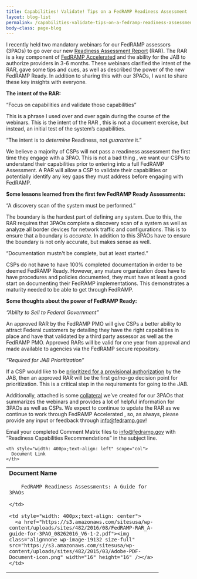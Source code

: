 ```yaml
---
title: Capabilities! Validate! Tips on a FedRAMP Readiness Assessment
layout: blog-list
permalink: /capabilities-validate-tips-on-a-fedramp-readiness-assessment/
body-class: page-blog
---
```


I recently held two mandatory webinars for our FedRAMP assessors (3PAOs) to go over our new [Readiness Assessment Report](https://www.fedramp.gov/the-next-step-in-getting-vendors-into-fedramp/) (RAR). The RAR is a key component of [FedRAMP Accelerated](https://www.fedramp.gov/participate/fedramp-accelerated-process/) and the ability for the JAB to authorize providers in 3-6 months. These webinars clarified the intent of the RAR, gave some tips and cues, as well as described the power of the new FedRAMP Ready. In addition to sharing this with our 3PAOs, I want to share these key insights with everyone.

**The intent of the RAR:**

“Focus on capabilities and validate those capabilities”

This is a phrase I used over and over again during the course of the webinars. This is the intent of the RAR , this is not a document exercise, but instead, an initial test of the system’s capabilities.

“The intent is to _determine_ Readiness, not _guarantee_ it.”

We believe a majority of CSPs will not pass a readiness assessment the first time they engage with a 3PAO. This is not a bad thing , we want our CSPs to understand their capabilities prior to entering into a full FedRAMP Assessment. A RAR will allow a CSP to validate their capabilities or potentially identify any key gaps they must address before engaging with FedRAMP.

**Some lessons learned from the first few FedRAMP Ready Assessments:**

“A discovery scan of the system must be performed.”

The boundary is the hardest part of defining any system. Due to this, the RAR requires that 3PAOs complete a discovery scan of a system as well as analyze all border devices for network traffic and configurations. This is to ensure that a boundary is _accurate_. In addition to this 3PAOs have to ensure the boundary is not only accurate, but makes sense as well.

“Documentation mustn't be complete, but at least started.”

CSPs do not have to have 100% completed documentation in order to be deemed FedRAMP Ready. However, any mature organization does have to have procedures and policies documented, they must have at least a good start on documenting their FedRAMP implementations. This demonstrates a maturity needed to be able to get through FedRAMP.

**Some thoughts about the power of FedRAMP Ready:**

_“Ability to Sell to Federal Government”_

An approved RAR by the FedRAMP PMO will give CSPs a better ability to attract Federal customers by detailing they have the right capabilities in place and have that validated by a third party assessor as well as the FedRAMP PMO. Approved RARs will be valid for one year from approval and made available to agencies via the FedRAMP secure repository.

_“Required for JAB Prioritization”_

If a CSP would like to be [prioritized for a provisional authorization](https://www.fedramp.gov/fedramp-jab-prioritization-help-us-shape-who-works-with-the-jab/) by the JAB, then an approved RAR will be the first go/no-go decision point for prioritization. This is a critical step in the requirements for going to the JAB.

Additionally, attached is some <a href="https://s3.amazonaws.com/sitesusa/wp-content/uploads/sites/482/2016/08/FedRAMP-RAR_A-guide-for-3PAO_08262016_V6-1-2.pdf">collateral</a> we’ve created for our 3PAOs that summarizes the webinars and provides a lot of helpful information for 3PAOs as well as CSPs. We expect to continue to update the RAR as we continue to work through FedRAMP Accelerated , so, as always, please provide any input or feedback through [info@fedramp.gov](mailto:info@fedramp.gov)!

Email your completed Comment Matrix files to [info@fedramp.gov](http://info@fedramp.gov) with “Readiness Capabilities Recommendations” in the subject line.

<table style="width: 100%" border="0" cellspacing="0" cellpadding="0">
  <tr>
    <th style="width: 400px;text-align: left" scope="col">
      Document Name
    </th>

    <th style="width: 400px;text-align: left" scope="col">
      Document Link
    </th>
  </tr>

  <tr>
    <td style="width: 400px">

        FedRAMP Readiness Assessments: A Guide for 3PAOs

    </td>

    <td style="width: 400px;text-align: center">
      <a href="https://s3.amazonaws.com/sitesusa/wp-content/uploads/sites/482/2016/08/FedRAMP-RAR_A-guide-for-3PAO_08262016_V6-1-2.pdf"><img class="alignnone wp-image-19132 size-full" src="https://s3.amazonaws.com/sitesusa/wp-content/uploads/sites/482/2015/03/Adobe-PDF-Document-icon.png" width="16" height="16" /></a>
    </td>
  </tr>
</table>
